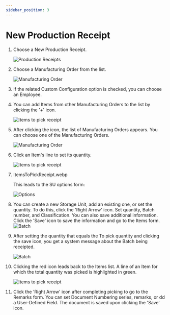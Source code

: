 ```yaml
---
sidebar_position: 3
---
```


# New Production Receipt

1. Choose a New Production Receipt.

    ![Production Receipts](./media/NewProdRec3.webp)
2. Choose a Manufacturing Order from the list.

    ![Manufacturing Order](./media/ManufacturingOrders3.webp)
3. If the related Custom Configuration option is checked, you can choose an Employee.

4. You can add Items from other Manufacturing Orders to the list by clicking the '+' icon.

    ![Items to pick receipt](./media/ITPR-Add3.webp)
5. After clicking the icon, the list of Manufacturing Orders appears. You can choose one of the Manufacturing Orders.

    ![Manufacturing Order](./media/ManufacturingOrders3.webp)
6. Click an Item's line to set its quantity.

    ![Items to pick receipt](./media/ItemsToPickReceipt3.webp)
7. ItemsToPickReceipt.webp

    This leads to the SU options form:

    ![Options](./media/SUOptions3.webp)
8. You can create a new Storage Unit, add an existing one, or set the quantity. To do this, click the 'Right Arrow' icon. Set quantity, Batch number, and Classification. You can also save additional information. Click the 'Save' icon to save the information and go to the Items form.
    ![Batch](./media/Batch3.webp)
9. After setting the quantity that equals the To pick quantity and clicking the save icon, you get a system message about the Batch being receipted.

    ![Batch](./media/BatchReceipted3.webp)
10. Clicking the red icon leads back to the Items list. A line of an Item for which the total quantity was picked is highlighted in green.

    ![Items to pick receipt](./media/Picked-ItemsToPickReceipt3.webp)
11. Click the 'Right Arrow' icon after completing picking to go to the Remarks form. You can set Document Numbering series, remarks, or dd a User-Defined Field. The document is saved upon clicking the 'Save' icon.

